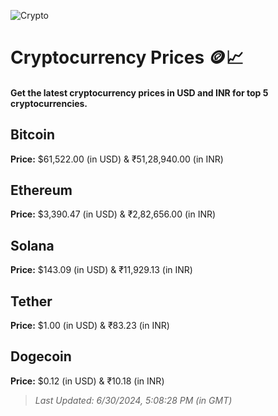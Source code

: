 
![Crypto](https://www.techguide.com.au/wp-content/uploads/2020/11/crypto3.jpeg)

# Cryptocurrency Prices 🪙📈

#### Get the latest cryptocurrency prices in USD and INR for top 5 cryptocurrencies.

## Bitcoin

**Price:** $61,522.00 (in USD) & ₹51,28,940.00 (in INR)

## Ethereum

**Price:** $3,390.47 (in USD) & ₹2,82,656.00 (in INR)

## Solana

**Price:** $143.09 (in USD) & ₹11,929.13 (in INR)

## Tether

**Price:** $1.00 (in USD) & ₹83.23 (in INR)

## Dogecoin

**Price:** $0.12 (in USD) & ₹10.18 (in INR)

> _Last Updated: 6/30/2024, 5:08:28 PM (in GMT)_
